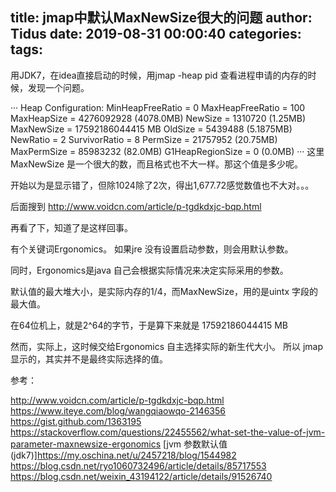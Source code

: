 title: jmap中默认MaxNewSize很大的问题
author: Tidus
date: 2019-08-31 00:00:40
categories:
tags:
---
用JDK7，在idea直接启动的时候，用jmap -heap pid 查看进程申请的内存的时候，发现一个问题。

···
Heap Configuration:
   MinHeapFreeRatio = 0
   MaxHeapFreeRatio = 100
   MaxHeapSize      = 4276092928 (4078.0MB)
   NewSize          = 1310720 (1.25MB)
   MaxNewSize       = 17592186044415 MB
   OldSize          = 5439488 (5.1875MB)
   NewRatio         = 2
   SurvivorRatio    = 8
   PermSize         = 21757952 (20.75MB)
   MaxPermSize      = 85983232 (82.0MB)
   G1HeapRegionSize = 0 (0.0MB)
···
这里MaxNewSize 是一个很大的数，而且格式也不大一样。那这个值是多少呢。

开始以为是显示错了，但除1024除了2次，得出1,677.72感觉数值也不大对。。。

后面搜到 http://www.voidcn.com/article/p-tgdkdxjc-bqp.html

再看了下，知道了是这样回事。

有个关键词Ergonomics。 如果jre 没有设置启动参数，则会用默认参数。 

同时，Ergonomics是java 自己会根据实际情况来决定实际采用的参数。

默认值的最大堆大小，是实际内存的1/4，而MaxNewSize，用的是uintx 字段的最大值。

在64位机上，就是2^64的字节，于是算下来就是 17592186044415 MB

然而，实际上，这时候交给Ergonomics 自主选择实际的新生代大小。 所以 jmap显示的，其实并不是最终实际选择的值。



参考：

http://www.voidcn.com/article/p-tgdkdxjc-bqp.html
https://www.iteye.com/blog/wangqiaowqo-2146356
https://gist.github.com/1363195 
https://stackoverflow.com/questions/22455562/what-set-the-value-of-jvm-parameter-maxnewsize-ergonomics
[jvm 参数默认值(jdk7)]https://my.oschina.net/u/2457218/blog/1544982
https://blog.csdn.net/ryo1060732496/article/details/85717553
https://blog.csdn.net/weixin_43194122/article/details/91526740